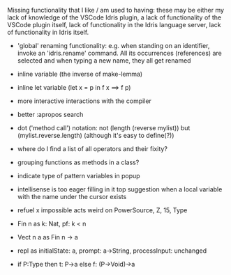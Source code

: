 Missing functionality that I like / am used to having: these may be either my lack of knowledge of the VSCode Idris plugin, a lack of functionality of the VSCode plugin itself, lack of functionality in the Idris language server, lack of functionality in Idris itself.
* 'global' renaming functionality: e.g. when standing on an identifier, invoke an 'idris.rename' command. All its occurrences (references) are selected and when typing a new name, they all get renamed
* inline variable (the inverse of make-lemma)
* inline let variable (let x = p in f x ==> f p)
* more interactive interactions with the compiler
* better :apropos search
* dot ('method call') notation: not (length (reverse mylist)) but (mylist.reverse.length) (although it's easy to define(?))
* where do I find a list of all operators and their fixity?
* grouping functions as methods in a class?
* indicate type of pattern variables in popup
* intellisense is too eager filling in it top suggestion when a local variable with the name under the cursor exists

* refuel x impossible acts weird on PowerSource, Z, 15, Type


* Fin n as k: Nat, pf: k < n
* Vect n a as Fin n -> a
* repl as initialState: a, prompt: a->String, processInput: unchanged
* if P:Type then t: P->a else f: (P->Void)->a